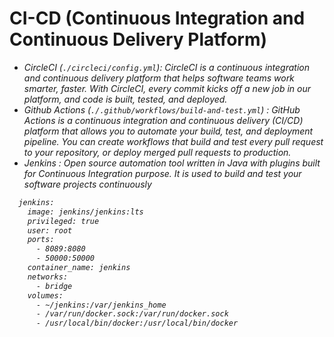 
# CI-CD (Continuous Integration and Continuous Delivery Platform)

- <i>CircleCI (`./circleci/config.yml`): CircleCI is a continuous integration and continuous delivery platform that helps software teams work smarter, faster. With CircleCI, every commit kicks off a new job in our platform, and code is built, tested, and deployed. 
- Github Actions (`./.github/workflows/build-and-test.yml`) : GitHub Actions is a continuous integration and continuous delivery (CI/CD) platform that allows you to automate your build, test, and deployment pipeline. You can create workflows that build and test every pull request to your repository, or deploy merged pull requests to production.
- Jenkins : Open source automation tool written in Java with plugins built for Continuous Integration purpose. It is used to build and test your software projects continuously

```bash
  jenkins:
    image: jenkins/jenkins:lts
    privileged: true
    user: root
    ports:
      - 8089:8080
      - 50000:50000
    container_name: jenkins
    networks:
      - bridge
    volumes:
      - ~/jenkins:/var/jenkins_home
      - /var/run/docker.sock:/var/run/docker.sock
      - /usr/local/bin/docker:/usr/local/bin/docker
```